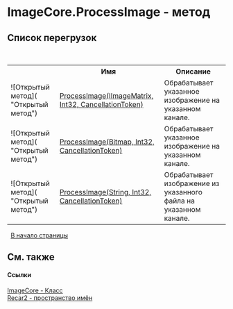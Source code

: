 # ImageCore.ProcessImage - метод
 


## Список&nbsp;перегрузок
&nbsp;<table><tr><th></th><th>Имя</th><th>Описание</th></tr><tr><td>![Открытый метод]( "Открытый метод")</td><td><a href="e80c3532-1a67-6abe-1d17-a14b6f1777c6">ProcessImage(IImageMatrix, Int32, CancellationToken)</a></td><td>
Обрабатывает указанное изображение на указанном канале.</td></tr><tr><td>![Открытый метод]( "Открытый метод")</td><td><a href="f8de59f5-8bef-922f-71a2-2e8199ef95e7">ProcessImage(Bitmap, Int32, CancellationToken)</a></td><td>
Обрабатывает указанное изображение на указанном канале.</td></tr><tr><td>![Открытый метод]( "Открытый метод")</td><td><a href="a5acb166-8c84-2c2d-41e6-cdd70c7012f1">ProcessImage(String, Int32, CancellationToken)</a></td><td>
Обрабатывает изображение из указанного файла на указанном канале.</td></tr></table>&nbsp;
<a href="#imagecore.processimage---метод">В начало страницы</a>

## См. также


#### Ссылки
<a href="0ecd30a3-2420-dbc0-b961-311b9ee08659">ImageCore - Класс</a><br /><a href="0dd0c505-07fc-c3e8-128c-d1a0701f2a29">Recar2 - пространство имён</a><br />